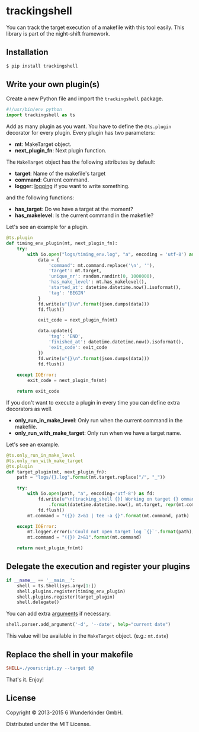# trackingshell

You can track the target execution of a makefile with this tool easily. This library is part of the night-shift framework.

## Installation

```bash
$ pip install trackingshell
```

## Write your own plugin(s)

Create a new Python file and import the `trackingshell` package.

```python
#!/usr/bin/env python
import trackingshell as ts
```

Add as many plugin as you want. You have to define the `@ts.plugin` decorator for every plugin. Every plugin has two parameters:

- **mt**: MakeTarget object.
- **next_plugin_fn**: Next plugin function.

The `MakeTarget` object has the following attributes by default:

- **target**: Name of the makefile's target
- **command**: Current command.
- **logger**: [logging](https://docs.python.org/2/library/logging.html) if you want to write something.

and the following functions:

- **has_target**: Do we have a target at the moment?
- **has_makelevel**: Is the current command in the makefile?

Let's see an example for a plugin.

```python
@ts.plugin
def timing_env_plugin(mt, next_plugin_fn):
    try:
        with io.open("logs/timing_env.log", "a", encoding = 'utf-8') as fd:
            data = {
                'command': mt.command.replace('\n', ''),
                'target': mt.target,
                'unique_nr': random.randint(0, 1000000),
                'has_make_level': mt.has_makelevel(),
                'started_at': datetime.datetime.now().isoformat(),
                'tag': 'BEGIN'
            }
            fd.write(u"{}\n".format(json.dumps(data)))
            fd.flush()

            exit_code = next_plugin_fn(mt)

            data.update({
                'tag': 'END',
                'finished_at': datetime.datetime.now().isoformat(),
                'exit_code': exit_code
            })
            fd.write(u"{}\n".format(json.dumps(data)))
            fd.flush()
    
    except IOError:
        exit_code = next_plugin_fn(mt)

    return exit_code
```

If you don't want to execute a plugin in every time you can define extra decorators as well.

- **only_run_in_make_level**: Only run when the current command in the makefile.
- **only_run_with_make_target**: Only run when we have a target name.

Let's see an example.

```python
@ts.only_run_in_make_level
@ts.only_run_with_make_target
@ts.plugin
def target_plugin(mt, next_plugin_fn):
    path = "logs/{}.log".format(mt.target.replace("/", "_"))

    try:
        with io.open(path, "a", encoding='utf-8') as fd:
            fd.write(u"\n[tracking_shell {}] Working on target {} ommand {}\n\n" \
                .format(datetime.datetime.now(), mt.target, repr(mt.command)))
            fd.flush()
        mt.command = "({}) 2>&1 | tee -a {}".format(mt.command, path)

    except IOError:
        mt.logger.error(u'Could not open target log `{}`'.format(path), extra = mt.as_dict())
        mt.command = "({}) 2>&1".format(mt.command)

    return next_plugin_fn(mt)
```

## Delegate the execution and register your plugins

```python
if __name__ == '__main__':
    shell = ts.Shell(sys.argv[1:])
    shell.plugins.register(timing_env_plugin)
    shell.plugins.register(target_plugin)
    shell.delegate()
```

You can add extra [arguments](https://docs.python.org/3/library/argparse.html) if necessary.

```python
shell.parser.add_argument('-d', '--date', help="current date")
```

This value will be available in the `MakeTarget` object. (e.g.: `mt.date`)

## Replace the shell in your makefile

```makefile
SHELL=./yourscript.py --target $@
```

That's it. Enjoy!

## License

Copyright © 2013-2015 6 Wunderkinder GmbH.

Distributed under the MIT License.
